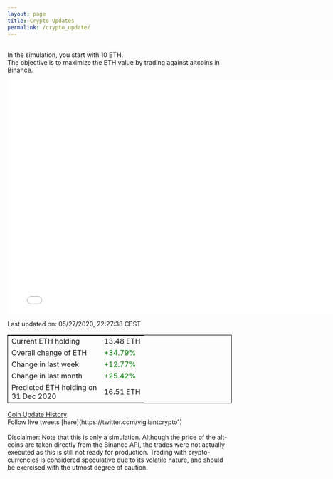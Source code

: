 ```yaml
---
layout: page
title: Crypto Updates
permalink: /crypto_update/
---
```

<!-- Global site tag (gtag.js) - Google Analytics -->
<script async src="https://www.googletagmanager.com/gtag/js?id=UA-103831149-5"></script>
<script>
  window.dataLayer = window.dataLayer || [];
  function gtag(){dataLayer.push(arguments);}
  gtag('js', new Date());

  gtag('config', 'UA-103831149-5');
</script>
<br>In the simulation, you start with 10 ETH.<br>The objective is to maximize the ETH value by trading against altcoins 
in Binance.

<iframe width="775" height="525" frameborder="0" scrolling="no" src="//plotly.com/~vikramaditya91/109.embed"></iframe>

Last updated on: 05/27/2020, 22:27:38 CEST 
<table style="border:1px solid black;margin-left:auto;margin-right:auto;">
	<tbody>
	<tr>
		<td>Current ETH holding</td>
		<td>     13.48 ETH</td>
	</tr>
	<tr>
		<td>Overall change of ETH</td>
		<td><font color="green">+34.79%</font></td>
	</tr>
	<tr>
		<td>Change in last week</td>
		<td><font color="green">+12.77%</font></td>
	</tr>
	<tr>
		<td>Change in last month</td>
		<td><font color="green">+25.42%</font></td>
	</tr>
    <tr>
		<td>Predicted ETH holding on<br>31 Dec 2020</td>
		<td>     16.51 ETH</td>
	</tr>
	</tbody>
</table>
<a href="{{ site.baseurl }}/crypto_history">Coin Update History</a>
<br>
Follow live tweets [here](https://twitter.com/vigilantcrypto1)
<br>
<br>
Disclaimer:
Note that this is only a simulation. Although the price of the alt-coins are taken directly from the Binance API, the trades were not actually executed as this is still not ready for production.
Trading with crypto-currencies is considered speculative due to its volatile nature, and should be exercised with the utmost degree of caution.